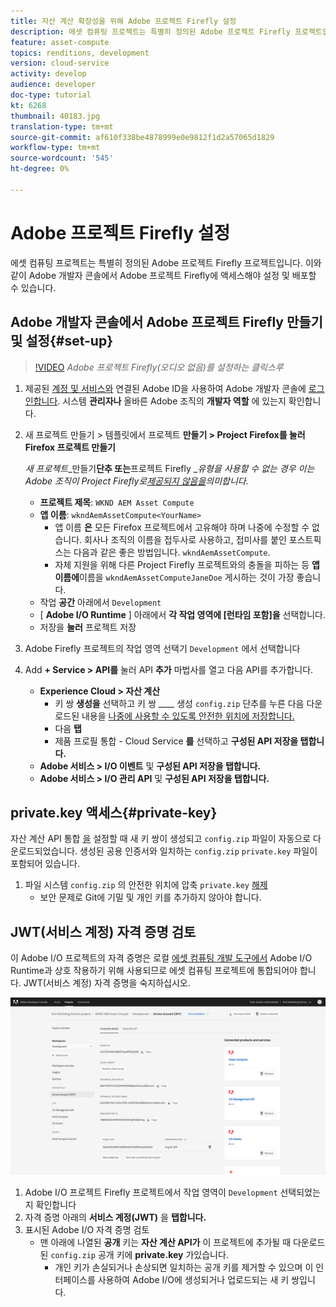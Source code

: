 ```yaml
---
title: 자산 계산 확장성을 위해 Adobe 프로젝트 Firefly 설정
description: 에셋 컴퓨팅 프로젝트는 특별히 정의된 Adobe 프로젝트 Firefly 프로젝트입니다. 이와 같이 Adobe 개발자 콘솔에서 Adobe 프로젝트 Firefly에 액세스해야 설정 및 배포할 수 있습니다.
feature: asset-compute
topics: renditions, development
version: cloud-service
activity: develop
audience: developer
doc-type: tutorial
kt: 6268
thumbnail: 40183.jpg
translation-type: tm+mt
source-git-commit: af610f338be4878999e0e9812f1d2a57065d1829
workflow-type: tm+mt
source-wordcount: '545'
ht-degree: 0%

---
```



# Adobe 프로젝트 Firefly 설정

에셋 컴퓨팅 프로젝트는 특별히 정의된 Adobe 프로젝트 Firefly 프로젝트입니다. 이와 같이 Adobe 개발자 콘솔에서 Adobe 프로젝트 Firefly에 액세스해야 설정 및 배포할 수 있습니다.

## Adobe 개발자 콘솔에서 Adobe 프로젝트 Firefly 만들기 및 설정{#set-up}

>[!VIDEO](https://video.tv.adobe.com/v/40183/?quality=12&learn=on)
_Adobe 프로젝트 Firefly(오디오 없음)를 설정하는 클릭스루_

1. 제공된 [계정 및 서비스와](https://console.adobe.io) 연결된 Adobe ID을 사용하여 Adobe 개발자 콘솔에 [로그인합니다](./accounts-and-services.md). 시스템 __관리자나__ 올바른 Adobe 조직의 __개발자 역할__ 에 있는지 확인합니다.
1. 새 프로젝트 만들기 > 템플릿에서 프로젝트 __만들기 > Project Firefox를 눌러 Firefox 프로젝트 만들기__

   _새 프로젝트__&#x200B;만들기&#x200B;__단추 또는__&#x200B;프로젝트 Firefly __유형을 사용할 수 없는 경우 이는 Adobe 조직이 Project Firefly로[제공되지 않음을](#request-adobe-project-firefly)의미합니다._

   + __프로젝트 제목__: `WKND AEM Asset Compute`
   + __앱 이름__: `wkndAemAssetCompute<YourName>`
      + 앱 이름 __은__ 모든 Firefox 프로젝트에서 고유해야 하며 나중에 수정할 수 없습니다. 회사나 조직의 이름을 접두사로 사용하고, 접미사를 붙인 포스트픽스는 다음과 같은 좋은 방법입니다. `wkndAemAssetCompute`.
      + 자체 지원을 위해 다른 Project Firefly 프로젝트와의 충돌을 피하는 등 __앱 이름에__&#x200B;이름을 `wkndAemAssetComputeJaneDoe` 게시하는 것이 가장 좋습니다.
   + 작업 __공간__ 아래에서 `Development`
   + [ __Adobe I/O Runtime__ ] 아래에서 __각 작업 영역에 [런타임 포함]을__ 선택합니다.
   + 저장을 __눌러__ 프로젝트 저장
1. Adobe Firefly 프로젝트의 작업 영역 선택기 `Development` 에서 선택합니다
1. Add __+ Service > API를__ 눌러 API __추가__ 마법사를 열고 다음 API를 추가합니다.

   + __Experience Cloud > 자산 계산__
      + 키 쌍 __생성을__ 선택하고 키 쌍 ____ 생성 `config.zip` 단추를 누른 다음 다운로드된 내용을 [나중에 사용할 수 있도록 안전한 위치에 저장합니다.](#private-key)
      + 다음 __탭__
      + 제품 프로필 통합 - Cloud Service __를__ 선택하고 __구성된 API 저장을 탭합니다.__
   + __Adobe 서비스 > I/O 이벤트__ 및 __구성된 API 저장을 탭합니다.__
   + __Adobe 서비스 > I/O 관리 API__ 및 __구성된 API 저장을 탭합니다.__

## private.key 액세스{#private-key}

자산 계산 API 통합 [을](#set-up) 설정할 때 새 키 쌍이 생성되고 `config.zip` 파일이 자동으로 다운로드되었습니다. 생성된 공용 인증서와 일치하는 `config.zip` `private.key` 파일이 포함되어 있습니다.

1. 파일 시스템 `config.zip` 의 안전한 위치에 압축 `private.key` [해제](../develop/environment-variables.md)
   + 보안 문제로 Git에 기밀 및 개인 키를 추가하지 않아야 합니다.

## JWT(서비스 계정) 자격 증명 검토

이 Adobe I/O 프로젝트의 자격 증명은 로컬 [에셋 컴퓨팅 개발 도구에서](../develop/development-tool.md) Adobe I/O Runtime과 상호 작용하기 위해 사용되므로 에셋 컴퓨팅 프로젝트에 통합되어야 합니다. JWT(서비스 계정) 자격 증명을 숙지하십시오.

![Adobe 개발자 서비스 계정 자격 증명](./assets/firefly/service-account.png)

1. Adobe I/O 프로젝트 Firefly 프로젝트에서 작업 영역이 `Development` 선택되었는지 확인합니다
1. 자격 증명 아래의 __서비스 계정(JWT)__ 을 __탭합니다.__
1. 표시된 Adobe I/O 자격 증명 검토
   + 맨 아래에 나열된 __공개__ 키는 __자산 계산 API가__ 이 프로젝트에 추가될 때 다운로드된 `config.zip` 공개 키에 __private.key__ 가있습니다.
      + 개인 키가 손실되거나 손상되면 일치하는 공개 키를 제거할 수 있으며 이 인터페이스를 사용하여 Adobe I/O에 생성되거나 업로드되는 새 키 쌍입니다.
